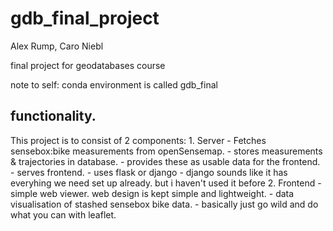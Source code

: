 # gdb_final_project
Alex Rump, Caro Niebl

final project for geodatabases course

note to self: conda environment is called gdb_final

## functionality.
This project is to consist of 2 components:
	1. Server
 		- Fetches sensebox:bike measurements from openSensemap.
 		- stores measurements & trajectories in database.
 		- provides these as usable data for the frontend.
 		- serves frontend.
 		- uses flask or django
 			- django sounds like it has everyhing we need set up already. but i haven't used it before
 	2. Frontend
 		- simple web viewer. web design is kept simple and lightweight.
 		- data visualisation of stashed sensebox bike data.
 		- basically just go wild and do what you can with leaflet.
